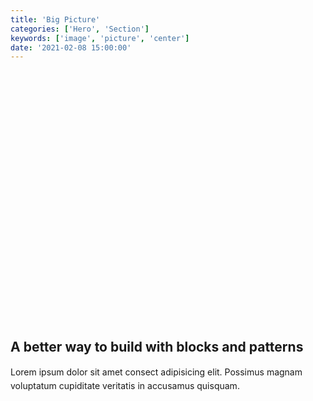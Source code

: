 ```yaml
---
title: 'Big Picture'
categories: ['Hero', 'Section']
keywords: ['image', 'picture', 'center']
date: '2021-02-08 15:00:00'
---
```


<!-- wp:group {"align":"wide","style":{"spacing":{"padding":{"top":"10vh","bottom":"10vh"}}}} -->
<div class="wp-block-group alignwide" style="padding-top:10vh;padding-bottom:10vh">

<div class="wp-block-group__inner-container">

<!-- wp:heading {"textAlign":"center"} -->
<h2 class="has-text-align-center f2 f1-l mt0 lh-solid"><strong>A better way to build with blocks and patterns</strong></h2>
<!-- /wp:heading -->

<!-- wp:paragraph {"className":"dsadsa","fontSize":"large","textAlign":"center","style":{"typography":{"lineHeight":"1.6"}}} -->
<p class="has-text-align-center has-large-font-size o-70 my0" style="line-height:1.6">Lorem ipsum dolor sit amet consect adipisicing elit. Possimus magnam voluptatum cupiditate veritatis in accusamus quisquam.</p>
<!-- /wp:paragraph -->

<!-- wp:spacer {"height":20} -->
<div style="height:20px" aria-hidden="true" class="wp-block-spacer"></div>
<!-- /wp:spacer -->

<!-- wp:image {"align":"wide","sizeSlug":"large"} -->
<figure class="wp-block-image alignwide size-large"><img src="https://images.unsplash.com/photo-1585424529208-7bc775e92a74?ixid=MXwxMjA3fDB8MHxwaG90by1wYWdlfHx8fGVufDB8fHw%3D&amp;ixlib=rb-1.2.1&amp;auto=format&amp;fit=crop&amp;w=1280&amp;q=80" alt=""/></figure>
<!-- /wp:image -->

</div>
</div>
<!-- /wp:group -->
